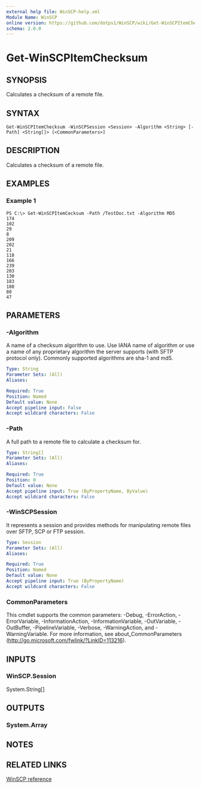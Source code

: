 ```yaml
---
external help file: WinSCP-help.xml
Module Name: WinSCP
online version: https://github.com/dotps1/WinSCP/wiki/Get-WinSCPItemChecksum
schema: 2.0.0
---
```


# Get-WinSCPItemChecksum

## SYNOPSIS
Calculates a checksum of a remote file.

## SYNTAX

```
Get-WinSCPItemChecksum -WinSCPSession <Session> -Algorithm <String> [-Path] <String[]> [<CommonParameters>]
```

## DESCRIPTION
Calculates a checksum of a remote file.

## EXAMPLES

### Example 1
```
PS C:\> Get-WinSCPItemCecksum -Path /TestDoc.txt -Algorithm MD5
174
102
29
8
209
202
21
118
166
239
203
130
183
188
80
47
```

## PARAMETERS

### -Algorithm
A name of a checksum algorithm to use.
Use IANA name of algorithm or use a name of any proprietary algorithm the server supports (with SFTP protocol only).
Commonly supported algorithms are sha-1 and md5.

```yaml
Type: String
Parameter Sets: (All)
Aliases:

Required: True
Position: Named
Default value: None
Accept pipeline input: False
Accept wildcard characters: False
```

### -Path
A full path to a remote file to calculate a checksum for.

```yaml
Type: String[]
Parameter Sets: (All)
Aliases:

Required: True
Position: 0
Default value: None
Accept pipeline input: True (ByPropertyName, ByValue)
Accept wildcard characters: False
```

### -WinSCPSession
It represents a session and provides methods for manipulating remote files over SFTP, SCP or FTP session.

```yaml
Type: Session
Parameter Sets: (All)
Aliases:

Required: True
Position: Named
Default value: None
Accept pipeline input: True (ByPropertyName)
Accept wildcard characters: False
```

### CommonParameters
This cmdlet supports the common parameters: -Debug, -ErrorAction, -ErrorVariable, -InformationAction, -InformationVariable, -OutVariable, -OutBuffer, -PipelineVariable, -Verbose, -WarningAction, and -WarningVariable. For more information, see about_CommonParameters (http://go.microsoft.com/fwlink/?LinkID=113216).

## INPUTS

### WinSCP.Session
System.String\[\]

## OUTPUTS

### System.Array

## NOTES

## RELATED LINKS

[WinSCP reference](https://winscp.net/eng/docs/library_session_calculatefilechecksum)

